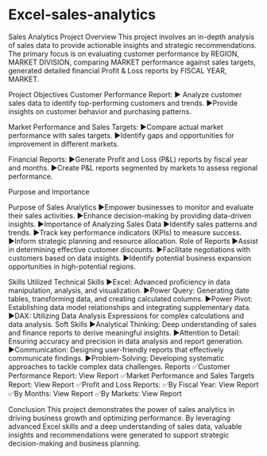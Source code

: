 # Excel-sales-analytics
Sales Analytics Project
  Overview
  This project involves an in-depth analysis of sales data to provide actionable insights and strategic recommendations. 
  The primary focus is on evaluating customer performance by REGION, MARKET DIVISION,
  comparing MARKET performance against sales targets,
  generated detailed financial Profit & Loss reports by FISCAL YEAR, MARKET.

Project Objectives
  Customer Performance Report:
    ▶ Analyze customer sales data to identify top-performing customers and trends.
    ▶Provide insights on customer behavior and purchasing patterns.
      
  Market Performance and Sales Targets:
      ▶Compare actual market performance with sales targets.
      ▶Identify gaps and opportunities for improvement in different markets.
  
  Financial Reports:
      ▶Generate Profit and Loss (P&L) reports by fiscal year and months.
      ▶Create P&L reports segmented by markets to assess regional performance.
    
Purpose and Importance

  Purpose of Sales Analytics
     ▶Empower businesses to monitor and evaluate their sales activities.
     ▶Enhance decision-making by providing data-driven insights.
     ▶Importance of Analyzing Sales Data
     ▶Identify sales patterns and trends.
     ▶Track key performance indicators (KPIs) to measure success.
     ▶Inform strategic planning and resource allocation.
Role of Reports
   ▶Assist in determining effective customer discounts.
   ▶Facilitate negotiations with customers based on data insights.
   ▶Identify potential business expansion opportunities in high-potential regions.

Skills Utilized
  Technical Skills
     ▶Excel: Advanced proficiency in data manipulation, analysis, and visualization.
     ▶Power Query: Generating date tables, transforming data, and creating calculated columns.
     ▶Power Pivot: Establishing data model relationships and integrating supplementary data.
     ▶DAX: Utilizing Data Analysis Expressions for complex calculations and data analysis.
  Soft Skills
     ▶Analytical Thinking: Deep understanding of sales and finance reports to derive meaningful insights.
     ▶Attention to Detail: Ensuring accuracy and precision in data analysis and report generation.
     ▶Communication: Designing user-friendly reports that effectively communicate findings.
     ▶Problem-Solving: Developing systematic approaches to tackle complex data challenges.
      Reports
✅Customer Performance Report:
 View Report
✅Market Performance and Sales Targets Report:
 View Report
✅Profit and Loss Reports:
✅By Fiscal Year: View Report
✅By Months: View Report
✅By Markets: View Report

Conclusion
  This project demonstrates the power of sales analytics in driving business growth and optimizing performance. By leveraging advanced Excel skills and a deep understanding of sales data, valuable insights and recommendations were generated to support strategic decision-making and business planning.
